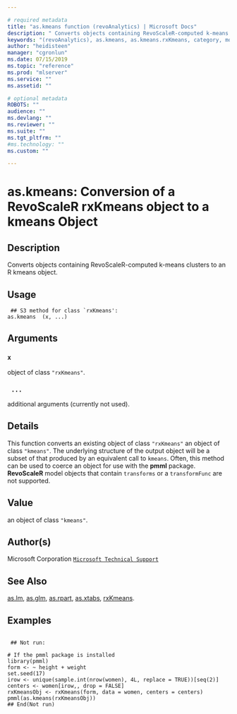 ```yaml
--- 

# required metadata 
title: "as.kmeans function (revoAnalytics) | Microsoft Docs" 
description: " Converts objects containing RevoScaleR-computed k-means clusters to an R kmeans object. " 
keywords: "(revoAnalytics), as.kmeans, as.kmeans.rxKmeans, category, models" 
author: "heidisteen" 
manager: "cgronlun" 
ms.date: 07/15/2019
ms.topic: "reference" 
ms.prod: "mlserver" 
ms.service: "" 
ms.assetid: "" 

# optional metadata 
ROBOTS: "" 
audience: "" 
ms.devlang: "" 
ms.reviewer: "" 
ms.suite: "" 
ms.tgt_pltfrm: "" 
#ms.technology: "" 
ms.custom: "" 

--- 
```




 # as.kmeans: Conversion of a RevoScaleR rxKmeans object to a kmeans Object 
 ## Description

Converts objects containing RevoScaleR-computed k-means clusters to an R kmeans object.


 ## Usage

```   
 ## S3 method for class `rxKmeans':
as.kmeans  (x, ...)

```

 ## Arguments



 ### `x`
 object of class `"rxKmeans"`. 


 ### ` ...`
 additional arguments (currently not used). 




 ## Details

This function converts an existing object of class `"rxKmeans"` an object of
class `"kmeans"`.
The underlying structure of the output object will be a subset of that produced by an equivalent call to
`kmeans`. Often, this method can be used to coerce an object
for use with the **pmml** package. **RevoScaleR** model objects that contain
`transforms` or a `transformFunc` are not supported.



 ## Value

an object of class `"kmeans"`.


 ## Author(s)
 Microsoft Corporation [`Microsoft Technical Support`](https://go.microsoft.com/fwlink/?LinkID=698556&clcid=0x409)


 ## See Also

[as.lm](as.lm.md),
[as.glm](as.glm.md),
[as.rpart](as.rpart.md),
[as.xtabs](as.xtabs.md),
[rxKmeans](rxKmeans.md).


 ## Examples

 ```

  ## Not run:

# If the pmml package is installed 
library(pmml)
form <- ~ height + weight
set.seed(17)
irow <- unique(sample.int(nrow(women), 4L, replace = TRUE))[seq(2)]
centers <- women[irow,, drop = FALSE]
rxKmeansObj <- rxKmeans(form, data = women, centers = centers)
pmml(as.kmeans(rxKmeansObj))
 ## End(Not run) 
```




